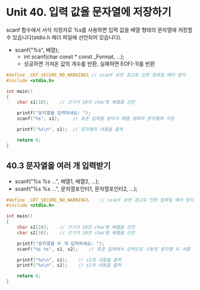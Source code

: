 # Unit 40. 입력 값을 문자열에 저장하기

scanf 함수에서 서식 지정자로 %s를 사용하면 입력 값을 배열 형태의 문자열에 저장할 수 있습니다(stdio.h 헤더 파일에 선언되어 있습니다).

- scanf("%s", 배열);
    - int scanf(char const * const _Format, ...);
    - 성공하면 가져온 값의 개수를 반환, 실패하면 EOF(-1)를 반환
```c
#define _CRT_SECURE_NO_WARNINGS // scanf 보안 경고로 인한 컴파일 에러 방지
#include <stdio.h>

int main()
{
    char s1[10];    // 크기가 10인 char형 배열을 선언

    printf("문자열을 입력하세요: ");
    scanf("%s", s1);     // 표준 입력을 받아서 배열 형태의 문자열에 저장

    printf("%s\n", s1);  // 문자열의 내용을 출력

    return 0;
}
```
## 40.3 문자열을 여러 개 입력받기
- scanf("%s %s ...", 배열1, 배열2, ...);
- scanf("%s %s ...", 문자열포인터1, 문자열포인터2, ...);
```c
#define _CRT_SECURE_NO_WARNINGS    // scanf 보안 경고로 인한 컴파일 에러 방지
#include <stdio.h>

int main()
{
    char s1[10];    // 크기가 10인 char형 배열을 선언
    char s2[10];    // 크기가 10인 char형 배열을 선언

    printf("문자열을 두 개 입력하세요: ");
    scanf("%s %s", s1, s2);    // 표준 입력에서 공백으로 구분된 문자열 두 개를 입력받음

    printf("%s\n", s1);    // s1의 내용을 출력
    printf("%s\n", s2);    // s2의 내용을 출력

    return 0;
}
```




